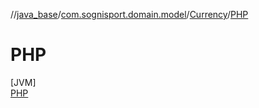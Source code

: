 //[java_base](../../../../index.md)/[com.sognisport.domain.model](../../index.md)/[Currency](../index.md)/[PHP](index.md)

# PHP

[JVM]\
[PHP](index.md)
